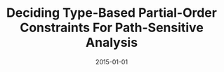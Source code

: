 ---
title: "Deciding Type-Based Partial-Order Constraints For Path-Sensitive Analysis"
date: 2015-01-01
venue: ""
paperurl: https://doi.org/10.1145/2755971
authors: "Elena Sherman, Brady J Garvin and Matthew B Dwyer"
awards: ""
---